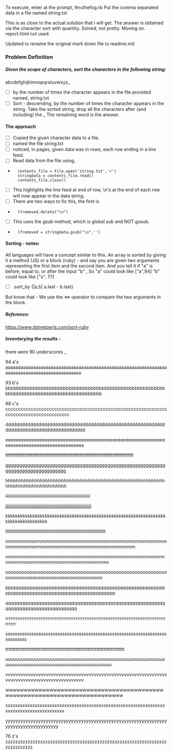 To execute, enter at the prompt, thruthefog.rb
Put the comma separated data in a file named string.txt

This is as close to the actual solution that i will get.
The answer is obtained via the character sort with quantity.
Solved, not pretty. Moving on.
report.html not used.

Updated to rename the original mark down file to readme.md


### Problem Definition
##### Given the scope of characters, sort the characters in the following string:
abcdefghijklmnopqrstuvwxyz_

- [ ] by the number of times the character appears in the
file provided named, string.txt
- [ ] Sort - descending, by the number of times the character
appears in the string.  Take the sorted string, drop all the characters
after (and including) the _
The remaining word is the answer.

#### The approach
- [ ] Copied the given character data to a file.
- [ ] named the file string.txt
- [ ] noticed, in pages, given data was in rows, each row ending in a line feed.
- [ ] Read data from the file using,
- 
        contents_file = File.open('string.txt','r')
        stringdata = contents_file.read()
        contents_file.close()
- [ ] This highlights the line feed at end of row, \n's at the end of each row will now appear in the data string.
- [ ] There are two ways to fix this, the first is
-
        lfremoved.delete("\n")
- [ ] This uses the gsub method, which is global sub and NOT gosub.
-
        lfremoved = stringdata.gsub("\n",'')

#### Sorting - notes:

All languages will have a concept similar to this.
An array is sorted by giving it a method (JS) or a block (ruby) - and say you are given two arguments representing the first item and the second item.
And you tell it if "a" is before, equal to, or after the input "b" , So "a" could look like ["a",94]
    "b" could look like ["s", 77]

- [ ] .sort_by {|a,b| a.last - b.last}

But know that - We use the <=> operator to compare the two arguments in the block.

##### Reference:
https://www.dotnetperls.com/sort-ruby

##### Inventorying the results -

there were 90 underscores _

94 a's
aaaaaaaaaaaaaaaaaaaaaaaaaaaaaaaaaaaaaaaaaaaaaaaaaaaaaaaaaaaaaaaaaaaaaaaaaaaaaaaaaaaaaaaaaaaaaa

93 b's
bbbbbbbbbbbbbbbbbbbbbbbbbbbbbbbbbbbbbbbbbbbbbbbbbbbbbbbbbbbbbbbbbbbbbbbbbbbbbbbbbbbbbbbbbbbbb

88 c's
cccccccccccccccccccccccccccccccccccccccccccccccccccccccccccccccccccccccccccccccccccccccc

ddddddddddddddddddddddddddddddddddddddddddddddddddddddddddddddddddddddddddddddddddddddd

eeeeeeeeeeeeeeeeeeeeeeeeeeeeeeeeeeeeeeeeeeeeeeeeeeeeeeeeeeeeeeeeeeeeeeeeeeeeeeeeeeeeeeeeeee

ffffffffffffffffffffffffffffffffffffffffffffffffffffffffffffffffffffffffffffffffffffff

gggggggggggggggggggggggggggggggggggggggggggggggggggggggggggggggggggggggggggggggg

hhhhhhhhhhhhhhhhhhhhhhhhhhhhhhhhhhhhhhhhhhhhhhhhhhhhhhhhhhhhhhhhhhhhhhhhhhhhhhhhhhh

iiiiiiiiiiiiiiiiiiiiiiiiiiiiiiiiiiiiiiiiiiiiiiiiiiiiiiiiiiiiiiiiiiiiiiiiiiiiii

jjjjjjjjjjjjjjjjjjjjjjjjjjjjjjjjjjjjjjjjjjjjjjjjjjjjjjjjjjjjjjjjjjjjjjjjjjjjjjj

kkkkkkkkkkkkkkkkkkkkkkkkkkkkkkkkkkkkkkkkkkkkkkkkkkkkkkkkkkkkkkkkkkkkkkkkkkkkkkkkkk

llllllllllllllllllllllllllllllllllllllllllllllllllllllllllllllllllllllllllllllllllllllllllll

mmmmmmmmmmmmmmmmmmmmmmmmmmmmmmmmmmmmmmmmmmmmmmmmmmmmmmmmmmmmmmmmmmmmmmmmmm

nnnnnnnnnnnnnnnnnnnnnnnnnnnnnnnnnnnnnnnnnnnnnnnnnnnnnnnnnnnnnnnnnnnnnnnnnnnnnnnnnnnnnnnnnnnnnnnnnnn

oooooooooooooooooooooooooooooooooooooooooooooooooooooooooooooooooooooooooooooooooooooooooooooooo

pppppppppppppppppppppppppppppppppppppppppppppppppppppppppppppppppppppppppppppppppppppppppppppppppp

qqqqqqqqqqqqqqqqqqqqqqqqqqqqqqqqqqqqqqqqqqqqqqqqqqqqqqqqqqqqqqqqqqqqqqqqqqqqqqqqqqqq

rrrrrrrrrrrrrrrrrrrrrrrrrrrrrrrrrrrrrrrrrrrrrrrrrrrrrrrrrrrrrrrrrrrrrrrrrrrrrrrrrrrrrrrrrrrrrrrrr

sssssssssssssssssssssssssssssssssssssssssssssssssssssssssssssssssssssssssssss

ttttttttttttttttttttttttttttttttttttttttttttttttttttttttttttttttttttttttttttttttt

uuuuuuuuuuuuuuuuuuuuuuuuuuuuuuuuuuuuuuuuuuuuuuuuuuuuuuuuuuuuuuuuuuuuuuuuuuuuuuuuuuuuuuuuuuuuuuuuuuuu

vvvvvvvvvvvvvvvvvvvvvvvvvvvvvvvvvvvvvvvvvvvvvvvvvvvvvvvvvvvvvvvvvvvvvvvvvvvvvvvvvvvvvvvvvvvvvvv

wwwwwwwwwwwwwwwwwwwwwwwwwwwwwwwwwwwwwwwwwwwwwwwwwwwwwwwwwwwwwwwwwwwwwwwwwww

xxxxxxxxxxxxxxxxxxxxxxxxxxxxxxxxxxxxxxxxxxxxxxxxxxxxxxxxxxxxxxxxxxxxxxxxxxxxxxxxxxxxxxxxx

yyyyyyyyyyyyyyyyyyyyyyyyyyyyyyyyyyyyyyyyyyyyyyyyyyyyyyyyyyyyyyyyyyyyyyyyyyyyyyyyyyyyy

76 z's
zzzzzzzzzzzzzzzzzzzzzzzzzzzzzzzzzzzzzzzzzzzzzzzzzzzzzzzzzzzzzzzzzzzzzzzzzzzz
